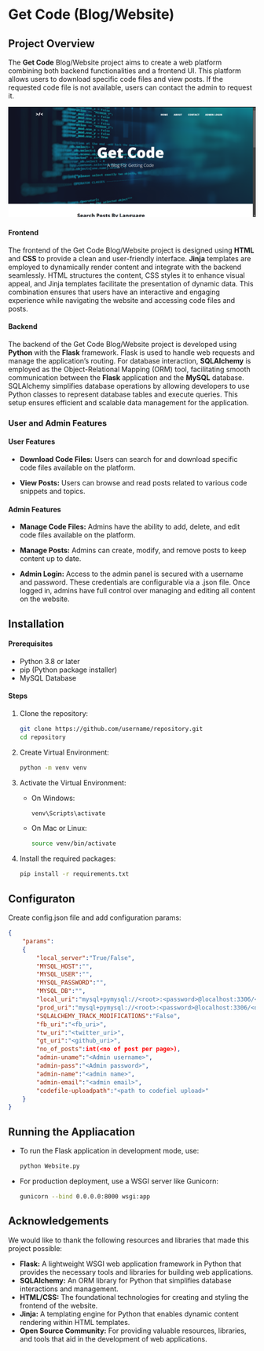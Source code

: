 # Get Code (Blog/Website)

## Project Overview

The **Get Code** Blog/Website project aims to create a web platform combining both backend functionalities and a frontend UI. This platform allows users to download specific code files and view posts. If the requested code file is not available, users can contact the admin to request it.

![Home Page](website_photos/image1.png)

#### Frontend

The frontend of the Get Code Blog/Website project is designed using **HTML** and **CSS** to provide a clean and user-friendly interface. **Jinja** templates are employed to dynamically render content and integrate with the backend seamlessly. HTML structures the content, CSS styles it to enhance visual appeal, and Jinja templates facilitate the presentation of dynamic data. This combination ensures that users have an interactive and engaging experience while navigating the website and accessing code files and posts.

#### Backend

The backend of the Get Code Blog/Website project is developed using **Python** with the **Flask** framework. Flask is used to handle web requests and manage the application’s routing. For database interaction, **SQLAlchemy** is employed as the Object-Relational Mapping (ORM) tool, facilitating smooth communication between the **Flask** application and the **MySQL** database. SQLAlchemy simplifies database operations by allowing developers to use Python classes to represent database tables and execute queries. This setup ensures efficient and scalable data management for the application.

### User and Admin Features

#### User Features

* **Download Code Files:** Users can search for and download specific code files available on the platform.

* **View Posts:** Users can browse and read posts related to various code snippets and topics.


#### Admin Features

* **Manage Code Files:** Admins have the ability to add, delete, and edit code files available on the platform.

* **Manage Posts:** Admins can create, modify, and remove posts to keep content up to date.

* **Admin Login:** Access to the admin panel is secured with a username and password. These credentials are configurable via a .json file. Once logged in, admins have full control over managing and editing all content on the website.


## Installation

#### Prerequisites

* Python 3.8 or later
* pip (Python package installer)
* MySQL Database


#### Steps

1. Clone the repository:

    ```bash
    git clone https://github.com/username/repository.git
    cd repository
    ```

2. Create Virtual Environment:
    
    ```bash
    python -m venv venv
    ```

3. Activate the Virtual Environment:

    * On Windows:
    
        ```bash
        venv\Scripts\activate
        ```
    
    * On Mac or Linux:

        ```bash
        source venv/bin/activate
        ```

4. Install the required packages:

    ```bash
    pip install -r requirements.txt
    ```


## Configuraton

Create config.json file and add configuration params:

```json
{
    "params":
    {
        "local_server":"True/False",
        "MYSQL_HOST":"",
        "MYSQL_USER":"",
        "MYSQL_PASSWORD":"",
        "MYSQL_DB":"",
        "local_uri":"mysql+pymysql://<root>:<password>@localhost:3306/<db_name>",
        "prod_uri":"mysql+pymysql://<root>:<password>@localhost:3306/<db_name>",
        "SQLALCHEMY_TRACK_MODIFICATIONS":"False",
        "fb_uri":"<fb_uri>",
        "tw_uri":"<twitter_uri>",
        "gt_uri":"<github_uri>",
        "no_of_posts":int(<no of post per page>),
        "admin-uname":"<Admin username>",
        "admin-pass":"<Admin password>",
        "admin-name":"<admin name>",
        "admin-email":"<admin email>",
        "codefile-uploadpath":"<path to codefiel upload>"
    }
}
```


## Running the Appliacation

* To run the Flask application in development mode, use:

    ```bash
    python Website.py
    ```

* For production deployment, use a WSGI server like Gunicorn:

    ```bash
    gunicorn --bind 0.0.0.0:8000 wsgi:app
    ```


## Acknowledgements

We would like to thank the following resources and libraries that made this project possible:

* **Flask:** A lightweight WSGI web application framework in Python that provides the necessary tools and libraries for building web applications.
* **SQLAlchemy:** An ORM library for Python that simplifies database interactions and management.
* **HTML/CSS:** The foundational technologies for creating and styling the frontend of the website.
* **Jinja:** A templating engine for Python that enables dynamic content rendering within HTML templates.
* **Open Source Community:** For providing valuable resources, libraries, and tools that aid in the development of web applications.